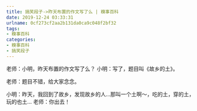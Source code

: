 ```yaml
---
title: 搞笑段子->昨天布置的作文写了么 | 糗事百科
date: 2019-12-24 03:33:31
urlname: 0cf273cf2aa2b131da0ca9c048f2bf32
tags: 
- 糗事百科
categories:
- 糗事百科
- 搞笑段子
---
```

老师：小明，昨天布置的作文写了么？ 小明：写了，题目叫《故乡的土》。

老师：题目不错，给大家念念。

小明：昨天，我回到了故乡，发现故乡的人…那叫一个土啊～，吃的土，穿的土，玩的也土… 老师：你出去！


